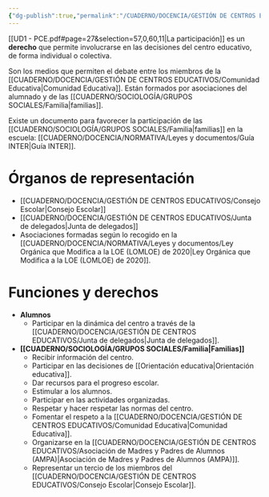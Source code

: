 ```yaml
---
{"dg-publish":true,"permalink":"/CUADERNO/DOCENCIA/GESTIÓN DE CENTROS EDUCATIVOS/Órganos de participación del Centro Educativo_SM-F946B_Jul-24-1712-2024_1/"}
---
```


[[UD1 - PCE.pdf#page=27&selection=57,0,60,11|La participación]] es un **derecho** que permite involucrarse en las decisiones del centro educativo, de forma individual o colectiva.

Son los medios que permiten el debate entre los miembros de la [[CUADERNO/DOCENCIA/GESTIÓN DE CENTROS EDUCATIVOS/Comunidad Educativa\|Comunidad Educativa]]. Están formados por asociaciones del alumnado y de las [[CUADERNO/SOCIOLOGÍA/GRUPOS SOCIALES/Familia\|familias]].

Existe un documento para favorecer la participación de las [[CUADERNO/SOCIOLOGÍA/GRUPOS SOCIALES/Familia\|familias]] en la escuela: [[CUADERNO/DOCENCIA/NORMATIVA/Leyes y documentos/Guía INTER\|Guía INTER]].

# Órganos de representación
- [[CUADERNO/DOCENCIA/GESTIÓN DE CENTROS EDUCATIVOS/Consejo Escolar\|Consejo Escolar]]
- [[CUADERNO/DOCENCIA/GESTIÓN DE CENTROS EDUCATIVOS/Junta de delegados\|Junta de delegados]]
- Asociaciones formadas según lo recogido en la [[CUADERNO/DOCENCIA/NORMATIVA/Leyes y documentos/Ley Orgánica que Modifica a la LOE (LOMLOE) de 2020\|Ley Orgánica que Modifica a la LOE (LOMLOE) de 2020]].

# Funciones y derechos
- **Alumnos**
	- Participar en la dinámica del centro a través de la [[CUADERNO/DOCENCIA/GESTIÓN DE CENTROS EDUCATIVOS/Junta de delegados\|Junta de delegados]].
- **[[CUADERNO/SOCIOLOGÍA/GRUPOS SOCIALES/Familia\|Familias]]**
	- Recibir información del centro.
	- Participar en las decisiones de [[Orientación educativa\|Orientación educativa]].
	- Dar recursos para el progreso escolar.
	- Estimular a los alumnos.
	- Participar en las actividades organizadas.
	- Respetar y hacer respetar las normas del centro.
	- Fomentar el respeto a la [[CUADERNO/DOCENCIA/GESTIÓN DE CENTROS EDUCATIVOS/Comunidad Educativa\|Comunidad Educativa]].
	- Organizarse en la [[CUADERNO/DOCENCIA/GESTIÓN DE CENTROS EDUCATIVOS/Asociación de Madres y Padres de Alumnos (AMPA)\|Asociación de Madres y Padres de Alumnos (AMPA)]].
	- Representar un tercio de los miembros del [[CUADERNO/DOCENCIA/GESTIÓN DE CENTROS EDUCATIVOS/Consejo Escolar\|Consejo Escolar]].

